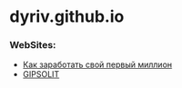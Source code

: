 # dyriv.github.io
### WebSites:

- [Как заработать свой первый миллион](https://dyriv.github.io/lesson_12/ "Как заработать свой первый миллион")
- [GIPSOLIT](https://dyriv.github.io/gipsolit/ "Гипсолит")
